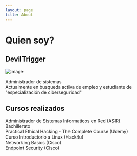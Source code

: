 ```yaml
---
layout: page
title: About
---
```


# Quien soy?

## DevilTrigger

![image](https://github.com/dtrigger289/dtrigger289.github.io/assets/109216235/acbb9a4f-f2c9-417c-be0a-bceddac5bbfe)

Administrador de sistemas <br>
Actualmente en busqueda activa de empleo y estudiante de "especialización de ciberseguridad"

## Cursos realizados

Administrador de Sistemas Informaticos en Red (ASIR) <br>
Bachillerato <br>
Practical Ethical Hacking - The Complete Course (Udemy)<br>
Curso Introductorio a Linux (Hack4u) <br>
Networking Basics (Cisco) <br>
Endpoint Security (Cisco) <br>
